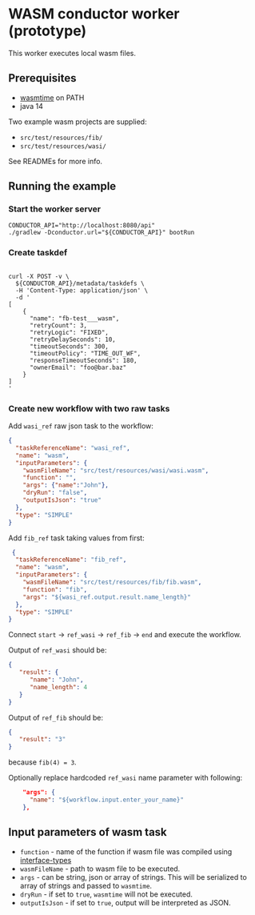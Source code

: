 # WASM conductor worker (prototype)

This worker executes local wasm files.

## Prerequisites
* [wasmtime](https://wasmtime.dev/) on PATH
* java 14

Two example wasm projects are supplied:
* `src/test/resources/fib/` 
* `src/test/resources/wasi/`

See READMEs for more info.


## Running the example

### Start the worker server
```shell script
CONDUCTOR_API="http://localhost:8080/api"
./gradlew -Dconductor.url="${CONDUCTOR_API}" bootRun
```
### Create taskdef
```shell script
 
curl -X POST -v \
  ${CONDUCTOR_API}/metadata/taskdefs \
  -H 'Content-Type: application/json' \
  -d '
[
    {
      "name": "fb-test___wasm",
      "retryCount": 3,
      "retryLogic": "FIXED",
      "retryDelaySeconds": 10,
      "timeoutSeconds": 300,
      "timeoutPolicy": "TIME_OUT_WF",
      "responseTimeoutSeconds": 180,
      "ownerEmail": "foo@bar.baz"
    }
]
'
```

### Create new workflow with two raw tasks
Add `wasi_ref` raw json task to the workflow:
```json
{
  "taskReferenceName": "wasi_ref",
  "name": "wasm",
  "inputParameters": {
    "wasmFileName": "src/test/resources/wasi/wasi.wasm",
    "function": "",
    "args": {"name":"John"},
    "dryRun": "false",
    "outputIsJson": "true"
  },
  "type": "SIMPLE"
}
```

Add `fib_ref` task taking values from first:
```json
 {
  "taskReferenceName": "fib_ref",
  "name": "wasm",
  "inputParameters": {
    "wasmFileName": "src/test/resources/fib/fib.wasm",
    "function": "fib",
    "args": "${wasi_ref.output.result.name_length}"
  },
  "type": "SIMPLE"
}
```
Connect `start` -> `ref_wasi` -> `ref_fib` -> `end`
and execute the workflow.

Output of `ref_wasi` should be:
```json
{
   "result": {
      "name": "John",
      "name_length": 4
   }
}
```

Output of `ref_fib` should be:
```json
{
   "result": "3"
}
```
because `fib(4) = 3`.

Optionally replace hardcoded `ref_wasi` name parameter with following:

```json
    "args": {
      "name": "${workflow.input.enter_your_name}"
    },
```

## Input parameters of wasm task
* `function` - name of the function if wasm file was compiled using 
[interface-types](https://github.com/WebAssembly/interface-types/blob/master/proposals/interface-types/Explainer.md)
* `wasmFileName` - path to wasm file to be executed.
* `args` - can be string, json or array of strings. This will be serialized to array of strings and passed to `wasmtime`. 
* `dryRun` - if set to `true`, `wasmtime` will not be executed.
* `outputIsJson` - if set to `true`, output will be interpreted as JSON.
